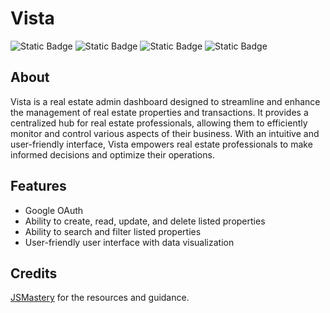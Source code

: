 # Vista

![Static Badge](https://img.shields.io/badge/MongoDB-00684a?style=for-the-badge&logo=MongoDB&logoColor=white)
![Static Badge](https://img.shields.io/badge/express-303030?style=for-the-badge&logo=express&logoColor=white)
![Static Badge](https://img.shields.io/badge/react-blue?style=for-the-badge&logo=react&logoColor=white&link=https%3A%2F%2Freact.dev)
![Static Badge](https://img.shields.io/badge/node-68A063?style=for-the-badge&logo=nodedotjs&logoColor=white)

## About

Vista is a real estate admin dashboard designed to streamline and enhance the management of real estate properties and transactions. It provides a centralized hub for real estate professionals, allowing them to efficiently monitor and control various aspects of their business. With an intuitive and user-friendly interface, Vista empowers real estate professionals to make informed decisions and optimize their operations.

## Features

- Google OAuth
- Ability to create, read, update, and delete listed properties
- Ability to search and filter listed properties
- User-friendly user interface with data visualization

## Credits

[JSMastery](https://www.jsmastery.pro) for the resources and guidance.
